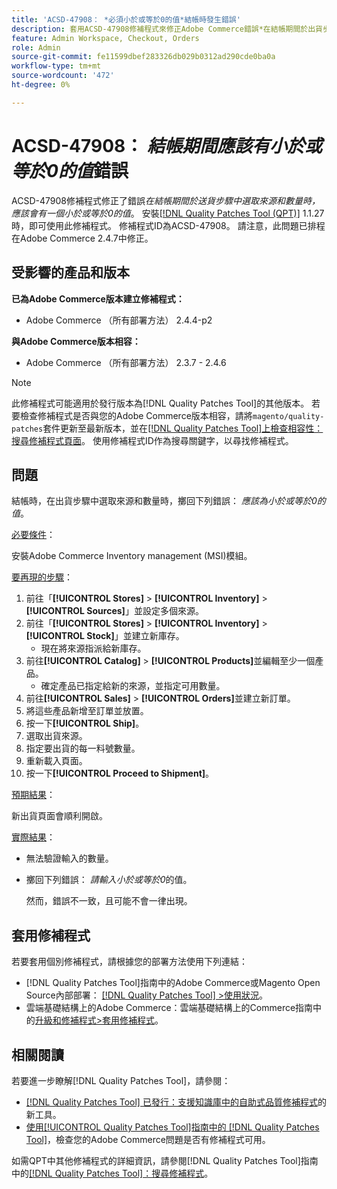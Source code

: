```yaml
---
title: 'ACSD-47908： *必須小於或等於0的值*結帳時發生錯誤'
description: 套用ACSD-47908修補程式來修正Adobe Commerce錯誤*在結帳期間於出貨步驟上選取來源和數量時，必須有一個小於或等於0的值*。
feature: Admin Workspace, Checkout, Orders
role: Admin
source-git-commit: fe11599dbef283326db029b0312ad290cde0ba0a
workflow-type: tm+mt
source-wordcount: '472'
ht-degree: 0%

---
```


# ACSD-47908： *結帳期間應該有小於或等於0的值*&#x200B;錯誤

ACSD-47908修補程式修正了錯誤&#x200B;*在結帳期間於送貨步驟中選取來源和數量時，應該會有一個小於或等於0的值*。 安裝[[!DNL Quality Patches Tool (QPT)]](https://experienceleague.adobe.com/en/docs/commerce-knowledge-base/kb/announcements/commerce-announcements/magento-quality-patches-released-new-tool-to-self-serve-quality-patches) 1.1.27時，即可使用此修補程式。 修補程式ID為ACSD-47908。 請注意，此問題已排程在Adobe Commerce 2.4.7中修正。

## 受影響的產品和版本

**已為Adobe Commerce版本建立修補程式：**

* Adobe Commerce （所有部署方法） 2.4.4-p2

**與Adobe Commerce版本相容：**

* Adobe Commerce （所有部署方法） 2.3.7 - 2.4.6

>[!NOTE]
>
>此修補程式可能適用於發行版本為[!DNL Quality Patches Tool]的其他版本。 若要檢查修補程式是否與您的Adobe Commerce版本相容，請將`magento/quality-patches`套件更新至最新版本，並在[[!DNL Quality Patches Tool]上檢查相容性：搜尋修補程式頁面](https://experienceleague.adobe.com/tools/commerce-quality-patches/index.html)。 使用修補程式ID作為搜尋關鍵字，以尋找修補程式。

## 問題

結帳時，在出貨步驟中選取來源和數量時，擲回下列錯誤： *應該為小於或等於0的值*。

<u>必要條件</u>：

安裝Adobe Commerce Inventory management (MSI)模組。

<u>要再現的步驟</u>：

1. 前往「**[!UICONTROL Stores]** > **[!UICONTROL Inventory]** > **[!UICONTROL Sources]**」並設定多個來源。
1. 前往「**[!UICONTROL Stores]** > **[!UICONTROL Inventory]** > **[!UICONTROL Stock]**」並建立新庫存。
   * 現在將來源指派給新庫存。
1. 前往&#x200B;**[!UICONTROL Catalog]** > **[!UICONTROL Products]**&#x200B;並編輯至少一個產品。
   * 確定產品已指定給新的來源，並指定可用數量。
1. 前往&#x200B;**[!UICONTROL Sales]** > **[!UICONTROL Orders]**&#x200B;並建立新訂單。
1. 將這些產品新增至訂單並放置。
1. 按一下&#x200B;**[!UICONTROL Ship]**。
1. 選取出貨來源。
1. 指定要出貨的每一料號數量。
1. 重新載入頁面。
1. 按一下&#x200B;**[!UICONTROL Proceed to Shipment]**。

<u>預期結果</u>：

新出貨頁面會順利開啟。

<u>實際結果</u>：

* 無法驗證輸入的數量。
* 擲回下列錯誤： *請輸入小於或等於0*&#x200B;的值。

  然而，錯誤不一致，且可能不會一律出現。

## 套用修補程式

若要套用個別修補程式，請根據您的部署方法使用下列連結：

* [!DNL Quality Patches Tool]指南中的Adobe Commerce或Magento Open Source內部部署： [[!DNL Quality Patches Tool] >使用狀況](/help/tools/quality-patches-tool/usage.md)。
* 雲端基礎結構上的Adobe Commerce：雲端基礎結構上的Commerce指南中的[升級和修補程式>套用修補程式](https://experienceleague.adobe.com/docs/commerce-cloud-service/user-guide/develop/upgrade/apply-patches.html)。

## 相關閱讀

若要進一步瞭解[!DNL Quality Patches Tool]，請參閱：

* [[!DNL Quality Patches Tool] 已發行：支援知識庫中的自助式品質修補程式](https://experienceleague.adobe.com/en/docs/commerce-knowledge-base/kb/announcements/commerce-announcements/magento-quality-patches-released-new-tool-to-self-serve-quality-patches)的新工具。
* [使用[!UICONTROL Quality Patches Tool]指南中的 [!DNL Quality Patches Tool]](/help/tools/quality-patches-tool/patches-available-in-qpt/check-patch-for-magento-issue-with-magento-quality-patches.md)，檢查您的Adobe Commerce問題是否有修補程式可用。


如需QPT中其他修補程式的詳細資訊，請參閱[!DNL Quality Patches Tool]指南中的[[!DNL Quality Patches Tool]：搜尋修補程式](https://experienceleague.adobe.com/tools/commerce-quality-patches/index.html)。
